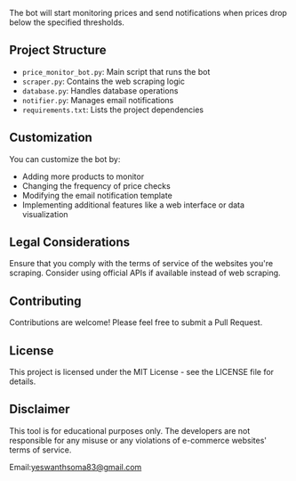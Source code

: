 
The bot will start monitoring prices and send notifications when prices drop below the specified thresholds.

## Project Structure

- `price_monitor_bot.py`: Main script that runs the bot
- `scraper.py`: Contains the web scraping logic
- `database.py`: Handles database operations
- `notifier.py`: Manages email notifications
- `requirements.txt`: Lists the project dependencies

## Customization

You can customize the bot by:

- Adding more products to monitor
- Changing the frequency of price checks
- Modifying the email notification template
- Implementing additional features like a web interface or data visualization

## Legal Considerations

Ensure that you comply with the terms of service of the websites you're scraping. Consider using official APIs if available instead of web scraping.

## Contributing

Contributions are welcome! Please feel free to submit a Pull Request.

## License

This project is licensed under the MIT License - see the LICENSE file for details.

## Disclaimer

This tool is for educational purposes only. The developers are not responsible for any misuse or any violations of e-commerce websites' terms of service.

Email:yeswanthsoma83@gmail.com
